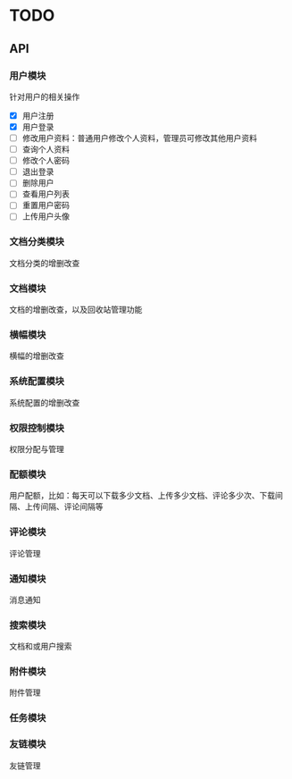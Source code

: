 # TODO

## API

### 用户模块

针对用户的相关操作

- [x] 用户注册
- [x] 用户登录
- [ ] 修改用户资料：普通用户修改个人资料，管理员可修改其他用户资料
- [ ] 查询个人资料
- [ ] 修改个人密码
- [ ] 退出登录
- [ ] 删除用户
- [ ] 查看用户列表
- [ ] 重置用户密码
- [ ] 上传用户头像

### 文档分类模块

文档分类的增删改查

### 文档模块

文档的增删改查，以及回收站管理功能

### 横幅模块

横幅的增删改查

### 系统配置模块

系统配置的增删改查

### 权限控制模块

权限分配与管理

### 配额模块

用户配额，比如：每天可以下载多少文档、上传多少文档、评论多少次、下载间隔、上传间隔、评论间隔等

### 评论模块

评论管理

### 通知模块

消息通知

### 搜索模块

文档和或用户搜索

### 附件模块

附件管理

### 任务模块

### 友链模块

友链管理
